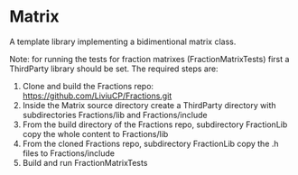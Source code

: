 # Matrix
A template library implementing a bidimentional matrix class.

Note: for running the tests for fraction matrixes (FractionMatrixTests) first a ThirdParty library should be set. The required steps are:

1) Clone and build the Fractions repo: https://github.com/LiviuCP/Fractions.git
2) Inside the Matrix source directory create a ThirdParty directory with subdirectories Fractions/lib and Fractions/include
3) From the build directory of the Fractions repo, subdirectory FractionLib copy the whole content to Fractions/lib
4) From the cloned Fractions repo, subdirectory FractionLib copy the .h files to Fractions/include
5) Build and run FractionMatrixTests
